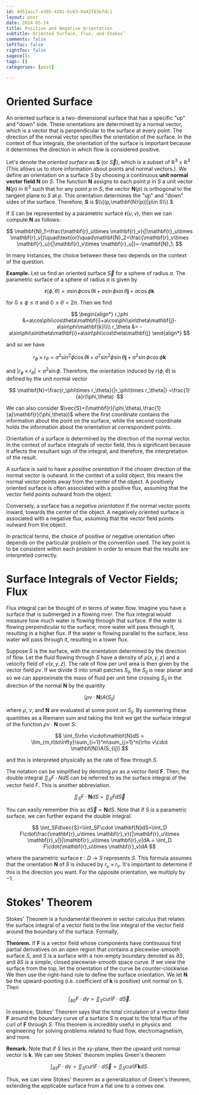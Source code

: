 ```yaml
---
id: 4d51acc7-e385-4281-bc63-0a42f63efdc1
layout: post
date: 2024-05-14
title: Positive and Negative Orientation
subtitle: Oriented Surface, flux, and Stokes’
comments: false
leftToc: false
rightToc: false
sagecell: 
tags: []
categories: [post]

---
```


# Oriented Surface


An oriented surface is a two-dimensional surface that has a specific "up" and "down" side. These orientations are determined by a normal vector, which is a vector that is perpendicular to the surface at every point. The direction of the normal vector specifies the orientation of the surface. In the context of flux integrals, the orientation of the surface is important because it determines the direction in which flow is considered positive.


Let's denote the _oriented surface_ as $\mathbf{S}$ (or $\vec{S}$), which is a subset of $\mathbb{R}^3\times\mathbb{R}^3$ (This allows us to store information about points and normal vectors.). We define an orientation on a surface $S$ by choosing a continuous **unit normal vector field** $\mathbf{N}$ on $S$. The function $\mathbf{N}$ assigns to each point $p$ in $S$ a unit vector $\mathbf{N}(p)$ in $\mathbb{R}^3$ such that for any point $p$ in $S$, the vector $\mathbf{N}(p)$ is orthogonal to the tangent plane to $S$ at $p$. This orientation determines the "up" and "down" sides of the surface. Therefore, $\mathbf{S}$ is $\\{(p,\mathbf{N}(p))|p\in S\\}.$


If $S$ can be represented by a parametric surface $\mathbf{r}(u,v)$, then we can compute $\mathbf N$ as follows:


$$
\mathbf{N}_1=\frac{\mathbf{r}_u\times \mathbf{r}_v}{|\mathbf{r}_u\times \mathbf{r}_v|}\quad\text{or}\quad\mathbf{N}_2=\frac{\mathbf{r}_v\times \mathbf{r}_u}{|\mathbf{r}_v\times \mathbf{r}_u|}=-\mathbf{N}_1.
$$


In many instances, the choice between these two depends on the context of the question.


**Example.** Let us find an oriented surface $\vec{S}$ for a sphere of radius $a$. The parametric surface of a sphere of radius $a$ is given by


$$
\mathbf{r}(\phi,\theta)=a\sin\phi\cos\theta\mathbf{i}+a\sin\phi\sin\theta\mathbf{j}+a\cos\phi\mathbf{k}
$$


for $0\leq\phi\leq \pi$ and $0\leq\theta<2\pi$. Then we find


$$
\begin{align*}
r_\phi &=a\cos\phi\cos\theta\mathbf{i}+a\cos\phi\sin\theta\mathbf{j}-a\sin\phi\mathbf{k}\\\\
r_\theta &= -a\sin\phi\sin\theta\mathbf{i}+a\sin\phi\cos\theta\mathbf{j}
\end{align*}
$$


and so we have


$$
r_\phi\times r_\theta=a^2\sin^2\phi\cos\theta\mathbf{i}+a^2\sin^2\phi\sin\theta\mathbf{j}+a^2\sin\phi\cos\phi\mathbf{k}
$$


and $|r_\phi\times r_\theta|=a^2\sin\phi$. Therefore, the orientation induced by $r(\phi,\theta)$ is defined by the unit normal vector


$$
\mathbf{N}=\frac{r_\phi\times r_\theta}{|r_\phi\times r_\theta|} =\frac{1}{a}r(\phi,\theta).
$$


We can also consider $\vec{S}=(\mathbf{r}(\phi,\theta),\frac{1}{a}\mathbf{r}(\phi,\theta))$ where the first coordinate contains the information about the point on the surface, while the second coordinate holds the information about the orientation at correspondent points.


Orientation of a surface is determined by the direction of the normal vector. In the context of surface integrals of vector field, this is significant because it affects the resultant sign of the integral, and therefore, the interpretation of the result.


A surface is said to have a _positive orientation_ if the chosen direction of the normal vector is outward. In the context of a solid object, this means the normal vector points away from the center of the object. A positively oriented surface is often associated with a positive flux, assuming that the vector field points outward from the object.


Conversely, a surface has a _negative orientation_ if the normal vector points inward, towards the center of the object. A negatively oriented surface is associated with a negative flux, assuming that the vector field points outward from the object.


In practical terms, the choice of positive or negative orientation often depends on the particular problem or the convention used. The key point is to be consistent within each problem in order to ensure that the results are interpreted correctly.


# Surface Integrals of Vector Fields; Flux


Flux integral can be thought of in terms of water flow. Imagine you have a surface that is submerged in a flowing river. The flux integral would measure how much water is flowing through that surface. If the water is flowing perpendicular to the surface, more water will pass through it, resulting in a higher flux. If the water is flowing parallel to the surface, less water will pass through it, resulting in a lower flux. 


Suppose $S$ is the surface, with the orientation determined by the direction of flow. Let the fluid flowing through $S$ have a density of $\rho(x,y,z)$ and a velocity field of $v(x,y,z)$. The rate of flow per unit area is then given by the vector field $\rho v$.
If we divide $S$ into small patches $S_{ij}$, the $S_{ij}$ is near planar and so we can approximate the mass of fluid per unit time crossing $S_{ij}$ in the direction of the normal $\mathbf{N}$ by the quantity


$$
(\rho v\cdot\mathbf{N})A(S_{ij})
$$


where $\rho$, $v$, and $\mathbf{N}$ are evaluated at some point on $S_{ij}$. By summering these quantities as a Riemann sum and taking the limit we get the surface integral of the function $\rho v\cdot \mathbf{N}$ over $S:$


$$
\iint_S\rho v\cdot\mathbf{N}dS = \lim_{m,n\to\infty}\sum_{i=1}^m\sum_{j=1}^n(\rho v\cdot \mathbf{N})A(S_{ij})
$$


and this is interpreted physically as the rate of flow through $S$.


The notation can be simplified by denoting $\rho v$ as a vector field $\mathbf{F}$. Then, the double integral $\iint_S F\cdot NdS$ can be referred to as the surface integral of the vector field $F$. This is another abbreviation.


$$
\iint_SF\cdot \mathbf{N}dS=\iint_SFd\vec{S}
$$


You can easily remember this as $d\vec{S}=\mathbf{N}dS$. Note that if $S$ is a parametric surface, we can further expand the double integral.


$$
\iint_SFd\vec{S}=\iint_SF\cdot \mathbf{N}dS=\iint_D F\cdot\frac{\mathbf{r}_u\times \mathbf{r}_v}{|\mathbf{r}_u\times \mathbf{r}_v|}|\mathbf{r}_u\times \mathbf{r}_v|dA = \iint_D F\cdot(\mathbf{r}_u\times \mathbf{r}_v)dA
$$


where the parametric surface $\mathbf{r}:D\to S$ represents $S$. This formula assumes that the orientation $\mathbf{N}$ of $S$ is induced by $r_u\times r_v$.  It's important to determine if this is the direction you want. For the opposite orientation, we multiply by $-1$.


# Stokes' Theorem


Stokes' Theorem is a fundamental theorem in vector calculus that relates the surface integral of a vector field to the line integral of the vector field around the boundary of the surface. Formally, 


**Theorem.** If $\mathbf{F}$ is a vector field whose components have continuous first partial derivatives on an open region that contains a piecewise-smooth surface $S$, and $S$ is a surface with a non-empty boundary denoted as $\partial S$, and $\partial S$ is a simple, closed piecewise-smooth space curve. If we view the surface from the top, let the orientation of the curve be counter-clockwise. We then use the right-hand rule to define the surface orientation. We let $\mathbf{N}$ be the upward-pointing (i.e. coefficient of $\mathbf{k}$ is positive) unit normal on S. Then


$$
\int_{\partial S}F\cdot d\gamma =\iint_S\text{curl} F\cdot d\vec{S}.
$$


In essence, Stokes' Theorem says that the total circulation of a vector field $\mathbf{F}$ around the boundary curve of a surface $S$ is equal to the total flux of the curl of $\mathbf{F}$ through $S$. This theorem is incredibly useful in physics and engineering for solving problems related to fluid flow, electromagnetism, and more.


**Remark.** Note that if $S$ lies in the $xy$-plane, then the upward unit normal vector is $\mathbf{k}$. We can see Stokes' theorem implies Green's theorem


$$
\int_{\partial S}F\cdot d\gamma=\iint_S\text{curl}F\cdot d\vec{S} =\iint_S\text{curl}F\mathbf{k}dS.
$$


Thus, we can view Stokes' theorem as a generalization of Green's theorem, extending the applicable surface from a flat one to a convex one.

